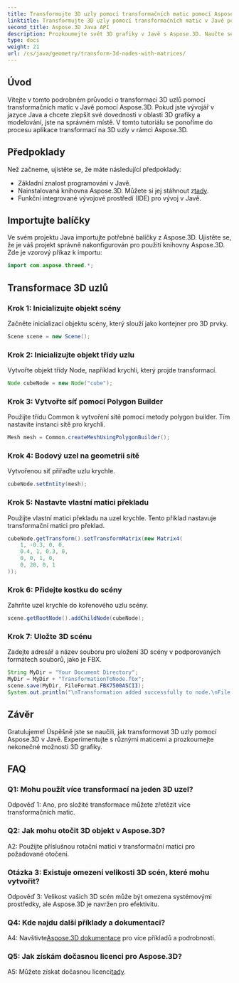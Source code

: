 ```yaml
---
title: Transformujte 3D uzly pomocí transformačních matic pomocí Aspose.3D
linktitle: Transformujte 3D uzly pomocí transformačních matic v Javě pomocí Aspose.3D
second_title: Aspose.3D Java API
description: Prozkoumejte svět 3D grafiky v Javě s Aspose.3D. Naučte se snadno transformovat uzly pomocí transformačních matic.
type: docs
weight: 21
url: /cs/java/geometry/transform-3d-nodes-with-matrices/
---
```

## Úvod

Vítejte v tomto podrobném průvodci o transformaci 3D uzlů pomocí transformačních matic v Javě pomocí Aspose.3D. Pokud jste vývojář v jazyce Java a chcete zlepšit své dovednosti v oblasti 3D grafiky a modelování, jste na správném místě. V tomto tutoriálu se ponoříme do procesu aplikace transformací na 3D uzly v rámci Aspose.3D.

## Předpoklady

Než začneme, ujistěte se, že máte následující předpoklady:

- Základní znalost programování v Javě.
-  Nainstalovaná knihovna Aspose.3D. Můžete si jej stáhnout z[tady](https://releases.aspose.com/3d/java/).
- Funkční integrované vývojové prostředí (IDE) pro vývoj v Javě.

## Importujte balíčky

Ve svém projektu Java importujte potřebné balíčky z Aspose.3D. Ujistěte se, že je váš projekt správně nakonfigurován pro použití knihovny Aspose.3D. Zde je vzorový příkaz k importu:

```java
import com.aspose.threed.*;

```

## Transformace 3D uzlů

### Krok 1: Inicializujte objekt scény

Začněte inicializací objektu scény, který slouží jako kontejner pro 3D prvky.

```java
Scene scene = new Scene();
```

### Krok 2: Inicializujte objekt třídy uzlu

Vytvořte objekt třídy Node, například krychli, který projde transformací.

```java
Node cubeNode = new Node("cube");
```

### Krok 3: Vytvořte síť pomocí Polygon Builder

Použijte třídu Common k vytvoření sítě pomocí metody polygon builder. Tím nastavíte instanci sítě pro krychli.

```java
Mesh mesh = Common.createMeshUsingPolygonBuilder();
```

### Krok 4: Bodový uzel na geometrii sítě

Vytvořenou síť přiřaďte uzlu krychle.

```java
cubeNode.setEntity(mesh);
```

### Krok 5: Nastavte vlastní matici překladu

Použijte vlastní matici překladu na uzel krychle. Tento příklad nastavuje transformační matici pro překlad.

```java
cubeNode.getTransform().setTransformMatrix(new Matrix4(
    1, -0.3, 0, 0,
    0.4, 1, 0.3, 0,
    0, 0, 1, 0,
    0, 20, 0, 1
));
```

### Krok 6: Přidejte kostku do scény

Zahrňte uzel krychle do kořenového uzlu scény.

```java
scene.getRootNode().addChildNode(cubeNode);
```

### Krok 7: Uložte 3D scénu

Zadejte adresář a název souboru pro uložení 3D scény v podporovaných formátech souborů, jako je FBX.

```java
String MyDir = "Your Document Directory";
MyDir = MyDir + "TransformationToNode.fbx";
scene.save(MyDir, FileFormat.FBX7500ASCII);
System.out.println("\nTransformation added successfully to node.\nFile saved at " + MyDir);
```

## Závěr

Gratulujeme! Úspěšně jste se naučili, jak transformovat 3D uzly pomocí Aspose.3D v Javě. Experimentujte s různými maticemi a prozkoumejte nekonečné možnosti 3D grafiky.

## FAQ

### Q1: Mohu použít více transformací na jeden 3D uzel?

Odpověď 1: Ano, pro složité transformace můžete zřetězit více transformačních matic.

### Q2: Jak mohu otočit 3D objekt v Aspose.3D?

A2: Použijte příslušnou rotační matici v transformační matici pro požadované otočení.

### Otázka 3: Existuje omezení velikosti 3D scén, které mohu vytvořit?

Odpověď 3: Velikost vašich 3D scén může být omezena systémovými prostředky, ale Aspose.3D je navržen pro efektivitu.

### Q4: Kde najdu další příklady a dokumentaci?

 A4: Navštivte[Aspose.3D dokumentace](https://reference.aspose.com/3d/java/) pro více příkladů a podrobností.

### Q5: Jak získám dočasnou licenci pro Aspose.3D?

 A5: Můžete získat dočasnou licenci[tady](https://purchase.aspose.com/temporary-license/).